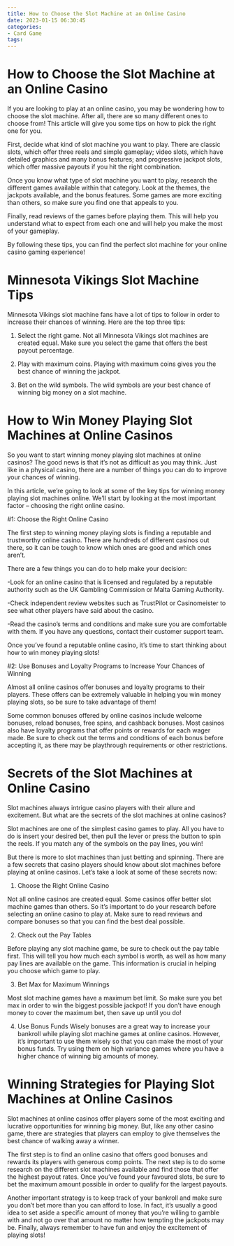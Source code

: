 ```yaml
---
title: How to Choose the Slot Machine at an Online Casino
date: 2023-01-15 06:30:45
categories:
- Card Game
tags:
---
```



#  How to Choose the Slot Machine at an Online Casino

If you are looking to play at an online casino, you may be wondering how to choose the slot machine. After all, there are so many different ones to choose from! This article will give you some tips on how to pick the right one for you.

First, decide what kind of slot machine you want to play. There are classic slots, which offer three reels and simple gameplay; video slots, which have detailed graphics and many bonus features; and progressive jackpot slots, which offer massive payouts if you hit the right combination.

Once you know what type of slot machine you want to play, research the different games available within that category. Look at the themes, the jackpots available, and the bonus features. Some games are more exciting than others, so make sure you find one that appeals to you.

Finally, read reviews of the games before playing them. This will help you understand what to expect from each one and will help you make the most of your gameplay.

By following these tips, you can find the perfect slot machine for your online casino gaming experience!

#  Minnesota Vikings Slot Machine Tips

Minnesota Vikings slot machine fans have a lot of tips to follow in order to increase their chances of winning. Here are the top three tips:

1. Select the right game. Not all Minnesota Vikings slot machines are created equal. Make sure you select the game that offers the best payout percentage.

2. Play with maximum coins. Playing with maximum coins gives you the best chance of winning the jackpot.

3. Bet on the wild symbols. The wild symbols are your best chance of winning big money on a slot machine.

#  How to Win Money Playing Slot Machines at Online Casinos

So you want to start winning money playing slot machines at online casinos? The good news is that it’s not as difficult as you may think. Just like in a physical casino, there are a number of things you can do to improve your chances of winning.

In this article, we’re going to look at some of the key tips for winning money playing slot machines online. We’ll start by looking at the most important factor – choosing the right online casino.

#1: Choose the Right Online Casino

The first step to winning money playing slots is finding a reputable and trustworthy online casino. There are hundreds of different casinos out there, so it can be tough to know which ones are good and which ones aren’t.

There are a few things you can do to help make your decision:

-Look for an online casino that is licensed and regulated by a reputable authority such as the UK Gambling Commission or Malta Gaming Authority.

-Check independent review websites such as TrustPilot or Casinomeister to see what other players have said about the casino.

-Read the casino’s terms and conditions and make sure you are comfortable with them. If you have any questions, contact their customer support team.

Once you’ve found a reputable online casino, it’s time to start thinking about how to win money playing slots!

#2: Use Bonuses and Loyalty Programs to Increase Your Chances of Winning


Almost all online casinos offer bonuses and loyalty programs to their players. These offers can be extremely valuable in helping you win money playing slots, so be sure to take advantage of them!

Some common bonuses offered by online casinos include welcome bonuses, reload bonuses, free spins, and cashback bonuses. Most casinos also have loyalty programs that offer points or rewards for each wager made. Be sure to check out the terms and conditions of each bonus before accepting it, as there may be playthrough requirements or other restrictions.









#  Secrets of the Slot Machines at Online Casino

Slot machines always intrigue casino players with their allure and excitement. But what are the secrets of the slot machines at online casinos?

Slot machines are one of the simplest casino games to play. All you have to do is insert your desired bet, then pull the lever or press the button to spin the reels. If you match any of the symbols on the pay lines, you win!

But there is more to slot machines than just betting and spinning. There are a few secrets that casino players should know about slot machines before playing at online casinos. Let’s take a look at some of these secrets now:

1. Choose the Right Online Casino

Not all online casinos are created equal. Some casinos offer better slot machine games than others. So it’s important to do your research before selecting an online casino to play at. Make sure to read reviews and compare bonuses so that you can find the best deal possible.

2. Check out the Pay Tables

Before playing any slot machine game, be sure to check out the pay table first. This will tell you how much each symbol is worth, as well as how many pay lines are available on the game. This information is crucial in helping you choose which game to play.

3. Bet Max for Maximum Winnings

Most slot machine games have a maximum bet limit. So make sure you bet max in order to win the biggest possible jackpot! If you don’t have enough money to cover the maximum bet, then save up until you do!

4. Use Bonus Funds Wisely
 bonuses are a great way to increase your bankroll while playing slot machine games at online casinos. However, it’s important to use them wisely so that you can make the most of your bonus funds. Try using them on high variance games where you have a higher chance of winning big amounts of money.

#  Winning Strategies for Playing Slot Machines at Online Casinos

Slot machines at online casinos offer players some of the most exciting and lucrative opportunities for winning big money. But, like any other casino game, there are strategies that players can employ to give themselves the best chance of walking away a winner.

The first step is to find an online casino that offers good bonuses and rewards its players with generous comp points. The next step is to do some research on the different slot machines available and find those that offer the highest payout rates. Once you’ve found your favoured slots, be sure to bet the maximum amount possible in order to qualify for the largest payouts.

Another important strategy is to keep track of your bankroll and make sure you don’t bet more than you can afford to lose. In fact, it’s usually a good idea to set aside a specific amount of money that you’re willing to gamble with and not go over that amount no matter how tempting the jackpots may be. Finally, always remember to have fun and enjoy the excitement of playing slots!